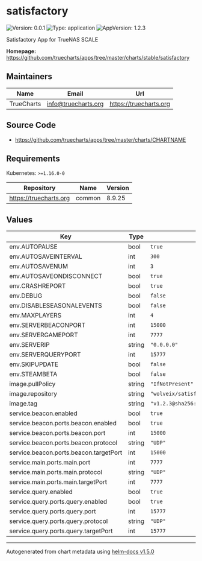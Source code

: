 # satisfactory

![Version: 0.0.1](https://img.shields.io/badge/Version-0.0.1-informational?style=flat-square) ![Type: application](https://img.shields.io/badge/Type-application-informational?style=flat-square) ![AppVersion: 1.2.3](https://img.shields.io/badge/AppVersion-1.2.3-informational?style=flat-square)

Satisfactory App for TrueNAS SCALE

**Homepage:** <https://github.com/truecharts/apps/tree/master/charts/stable/satisfactory>

## Maintainers

| Name | Email | Url |
| ---- | ------ | --- |
| TrueCharts | info@truecharts.org | https://truecharts.org |

## Source Code

* <https://github.com/truecharts/apps/tree/master/charts/CHARTNAME>

## Requirements

Kubernetes: `>=1.16.0-0`

| Repository | Name | Version |
|------------|------|---------|
| https://truecharts.org | common | 8.9.25 |

## Values

| Key | Type | Default | Description |
|-----|------|---------|-------------|
| env.AUTOPAUSE | bool | `true` |  |
| env.AUTOSAVEINTERVAL | int | `300` |  |
| env.AUTOSAVENUM | int | `3` |  |
| env.AUTOSAVEONDISCONNECT | bool | `true` |  |
| env.CRASHREPORT | bool | `true` |  |
| env.DEBUG | bool | `false` |  |
| env.DISABLESEASONALEVENTS | bool | `false` |  |
| env.MAXPLAYERS | int | `4` |  |
| env.SERVERBEACONPORT | int | `15000` |  |
| env.SERVERGAMEPORT | int | `7777` |  |
| env.SERVERIP | string | `"0.0.0.0"` |  |
| env.SERVERQUERYPORT | int | `15777` |  |
| env.SKIPUPDATE | bool | `false` |  |
| env.STEAMBETA | bool | `false` |  |
| image.pullPolicy | string | `"IfNotPresent"` |  |
| image.repository | string | `"wolveix/satisfactory-server"` |  |
| image.tag | string | `"v1.2.3@sha256:5860dbac9fc8cb2e6010b69e60e633d06e25e2a0152f8858a8f23acda7c3c719"` |  |
| service.beacon.enabled | bool | `true` |  |
| service.beacon.ports.beacon.enabled | bool | `true` |  |
| service.beacon.ports.beacon.port | int | `15000` |  |
| service.beacon.ports.beacon.protocol | string | `"UDP"` |  |
| service.beacon.ports.beacon.targetPort | int | `15000` |  |
| service.main.ports.main.port | int | `7777` |  |
| service.main.ports.main.protocol | string | `"UDP"` |  |
| service.main.ports.main.targetPort | int | `7777` |  |
| service.query.enabled | bool | `true` |  |
| service.query.ports.query.enabled | bool | `true` |  |
| service.query.ports.query.port | int | `15777` |  |
| service.query.ports.query.protocol | string | `"UDP"` |  |
| service.query.ports.query.targetPort | int | `15777` |  |

----------------------------------------------
Autogenerated from chart metadata using [helm-docs v1.5.0](https://github.com/norwoodj/helm-docs/releases/v1.5.0)

